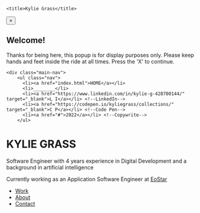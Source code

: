 <!DOCTYPE html>
<html lang="en">
<head>
    <meta charset="UTF-8">
    <meta http-equiv="X-UA-Compatible" content="IE=edge">
    <meta name="viewport" content="width=device-width, initial-scale=1.0">
    <link rel="stylesheet" href="style.css">
    <link href="https://fonts.googleapis.com/css2?family=Montserrat:wght@200;300&display=swap" rel="stylesheet">
    <link href="https://fonts.googleapis.com/css2?family=Cinzel:wght@500&display=swap" rel="stylesheet">
    <link rel="preconnect" href="https://fonts.googleapis.com">
    <link rel="preconnect" href="https://fonts.gstatic.com" crossorigin>
    <link href="https://fonts.googleapis.com/css2?family=Yeseva+One&display=swap" rel="stylesheet">
    <link rel="script" href="script.js">

    <title>Kylie Grass</title>
</head>
<body id="home-page">

<!-- Welcome Popup Screen Start-->
<div class="popup">
    <button id="close">&times;</button>
    <h2>Welcome!</h2>
    <p>Thanks for being here, this popup is for display purposes only. Please keep hands and feet inside the ride at all times. Press the 'X' to continue.</p>
</div>
<!-- Welcome Popup Screen End-->

    <div class="main-nav">
        <ul class="nav">
          <li><a href="index.html">HOME</a></li>
          <li>________</li>
          <li><a href="https://www.linkedin.com/in/kylie-g-428700144/" target="_blank">L I</a></li> <!--LinkedIn-->
          <li><a href="https://codepen.io/kyliegrass/collections/" target="_blank">C P</a></li> <!--Code Pen-->
          <li><a href="#">2022</a></li> <!--Copywrite-->
        </ul>
   </div>

   <!-- Main Content Left Side -->
   <div class="main-content">
        <div class="main-content-header">
            <h1>KYLIE GRASS</h1>
        </div>
        <div class="main-content-description">
            <p>Software Engineer with 4 years experience in Digital Development and a background in artificial intelligence</p>
        </div>
        <div class="main-content-description">
            <p>Currently working as an Application Software Engineer at <a href="https://eostar.com/" target="blank"><span class="red">EoStar</span></a></p>
        </div>
   </div>


<!-- Main Content Right Side -->
   <div class="sub-content">
        <div class="sub-content-nav">
            <ul class="sub-nav">
                <li><a href="work.html">Work</a></li>
                <li><a href="about.html">About</a></li>
                <li><a href="contact.html">Contact</a></li>
            </ul>
        </div>
   </div>

<script src="script.js"></script>

</body>
</html>
